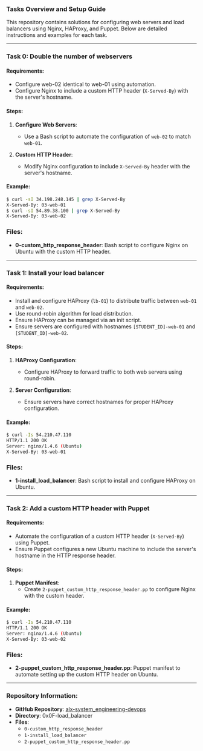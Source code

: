 ### Tasks Overview and Setup Guide

This repository contains solutions for configuring web servers and load balancers using Nginx, HAProxy, and Puppet. Below are detailed instructions and examples for each task.

---

### Task 0: Double the number of webservers

#### Requirements:
- Configure web-02 identical to web-01 using automation.
- Configure Nginx to include a custom HTTP header (`X-Served-By`) with the server's hostname.

#### Steps:
1. **Configure Web Servers**:
   - Use a Bash script to automate the configuration of `web-02` to match `web-01`.

2. **Custom HTTP Header**:
   - Modify Nginx configuration to include `X-Served-By` header with the server's hostname.

#### Example:
```bash
$ curl -sI 34.198.248.145 | grep X-Served-By
X-Served-By: 03-web-01
$ curl -sI 54.89.38.100 | grep X-Served-By
X-Served-By: 03-web-02
```

### Files:
- **0-custom_http_response_header**: Bash script to configure Nginx on Ubuntu with the custom HTTP header.

---

### Task 1: Install your load balancer

#### Requirements:
- Install and configure HAProxy (`lb-01`) to distribute traffic between `web-01` and `web-02`.
- Use round-robin algorithm for load distribution.
- Ensure HAProxy can be managed via an init script.
- Ensure servers are configured with hostnames `[STUDENT_ID]-web-01` and `[STUDENT_ID]-web-02`.

#### Steps:
1. **HAProxy Configuration**:
   - Configure HAProxy to forward traffic to both web servers using round-robin.

2. **Server Configuration**:
   - Ensure servers have correct hostnames for proper HAProxy configuration.

#### Example:
```bash
$ curl -Is 54.210.47.110
HTTP/1.1 200 OK
Server: nginx/1.4.6 (Ubuntu)
X-Served-By: 03-web-01
```

### Files:
- **1-install_load_balancer**: Bash script to install and configure HAProxy on Ubuntu.

---

### Task 2: Add a custom HTTP header with Puppet

#### Requirements:
- Automate the configuration of a custom HTTP header (`X-Served-By`) using Puppet.
- Ensure Puppet configures a new Ubuntu machine to include the server's hostname in the HTTP response header.

#### Steps:
1. **Puppet Manifest**:
   - Create `2-puppet_custom_http_response_header.pp` to configure Nginx with the custom header.

#### Example:
```bash
$ curl -Is 54.210.47.110
HTTP/1.1 200 OK
Server: nginx/1.4.6 (Ubuntu)
X-Served-By: 03-web-02
```

### Files:
- **2-puppet_custom_http_response_header.pp**: Puppet manifest to automate setting up the custom HTTP header on Ubuntu.

---

### Repository Information:

- **GitHub Repository**: [alx-system_engineering-devops](https://github.com/username/alx-system_engineering-devops)
- **Directory**: 0x0F-load_balancer
- **Files**:
  - `0-custom_http_response_header`
  - `1-install_load_balancer`
  - `2-puppet_custom_http_response_header.pp`
